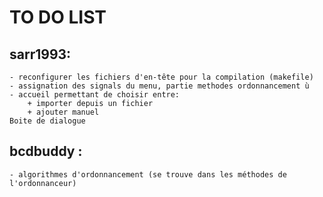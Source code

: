 # TO DO LIST

## sarr1993: 
	- reconfigurer les fichiers d'en-tête pour la compilation (makefile) 
	- assignation des signals du menu, partie methodes ordonnancement ù
	- accueil permettant de choisir entre:
		+ importer depuis un fichier
		+ ajouter manuel
	Boite de dialogue

## bcdbuddy : 
	- algorithmes d'ordonnancement (se trouve dans les méthodes de l'ordonnanceur)
